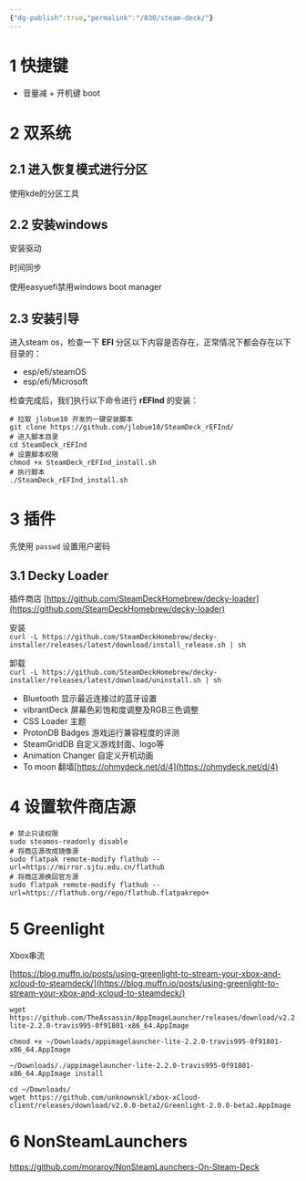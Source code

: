 ```yaml
---
{"dg-publish":true,"permalink":"/030/steam-deck/"}
---
```


# 1 快捷键

- 音量减 + 开机键 boot

# 2 双系统

## 2.1 进入恢复模式进行分区

使用kde的分区工具

## 2.2 安装windows

安装驱动

时间同步

使用easyuefi禁用windows boot manager

## 2.3 安装引导

进入steam os，检查一下 **EFI** 分区以下内容是否存在，正常情况下都会存在以下目录的：

- esp/efi/steamOS
- esp/efi/Microsoft

检查完成后，我们执行以下命令进行 **rEFInd** 的安装：

```text-plain
# 拉取 jlobue10 开发的一键安装脚本
git clone https://github.com/jlobue10/SteamDeck_rEFInd/
# 进入脚本目录
cd SteamDeck_rEFInd
# 设置脚本权限
chmod +x SteamDeck_rEFInd_install.sh
# 执行脚本
./SteamDeck_rEFInd_install.sh
```
# 3 插件

先使用 `passwd` 设置用户密码

## 3.1 Decky Loader

插件商店 [https://github.com/SteamDeckHomebrew/decky-loader](https://github.com/SteamDeckHomebrew/decky-loader)

安装  
`curl -L https://github.com/SteamDeckHomebrew/decky-installer/releases/latest/download/install_release.sh | sh`

卸载  
`curl -L https://github.com/SteamDeckHomebrew/decky-installer/releases/latest/download/uninstall.sh | sh`

- Bluetooth 显示最近连接过的蓝牙设置
- vibrantDeck 屏幕色彩饱和度调整及RGB三色调整
- CSS Loader 主题
- ProtonDB Badges 游戏运行兼容程度的评测
- SteamGridDB 自定义游戏封面、logo等
- Animation Changer 自定义开机动画
- To moon 翻墙[https://ohmydeck.net/d/4](https://ohmydeck.net/d/4)

# 4 设置软件商店源

```text-plain
# 禁止只读权限
sudo steamos-readonly disable
# 将商店源改成镜像源
sudo flatpak remote-modify flathub --url=https://mirror.sjtu.edu.cn/flathub
# 将商店源换回官方源
sudo flatpak remote-modify flathub --url=https://flathub.org/repo/flathub.flatpakrepo+
```

# 5 Greenlight

Xbox串流

[https://blog.muffn.io/posts/using-greenlight-to-stream-your-xbox-and-xcloud-to-steamdeck/](https://blog.muffn.io/posts/using-greenlight-to-stream-your-xbox-and-xcloud-to-steamdeck/)

```text-plain
wget https://github.com/TheAssassin/AppImageLauncher/releases/download/v2.2.0/appimagelauncher-lite-2.2.0-travis995-0f91801-x86_64.AppImage

chmod +x ~/Downloads/appimagelauncher-lite-2.2.0-travis995-0f91801-x86_64.AppImage

~/Downloads/./appimagelauncher-lite-2.2.0-travis995-0f91801-x86_64.AppImage install

cd ~/Downloads/
wget https://github.com/unknownskl/xbox-xCloud-client/releases/download/v2.0.0-beta2/Greenlight-2.0.0-beta2.AppImage
```

# 6 NonSteamLaunchers

https://github.com/moraroy/NonSteamLaunchers-On-Steam-Deck



